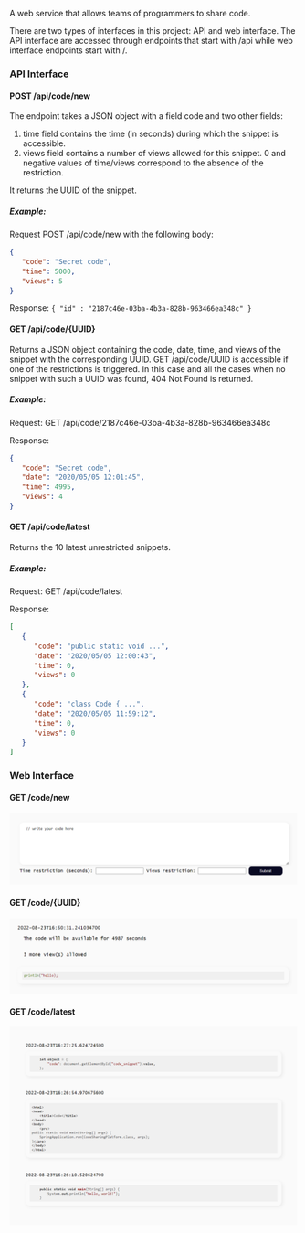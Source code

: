 
A web service that allows teams of programmers to share code.

There are two types of interfaces in this project: API and web interface.
The API interface are accessed through endpoints that start with /api 
while web interface endpoints start with /.

### API Interface

#### POST /api/code/new
The endpoint takes a JSON object with a field code and two other fields:
1. time field contains the time (in seconds) during which the snippet is accessible.
2. views field contains a number of views allowed for this snippet.
0 and negative values of time/views correspond to the absence of the restriction.

It returns the UUID of the snippet. 

##### Example:
Request POST /api/code/new with the following body:

```json
{
   "code": "Secret code",
   "time": 5000,
   "views": 5
}
```

Response: `{ "id" : "2187c46e-03ba-4b3a-828b-963466ea348c" }`

#### GET /api/code/{UUID}
Returns a JSON object containing the code, date, time, and views of the snippet with the corresponding UUID.
GET /api/code/UUID is accessible if one of the restrictions is triggered. In this case and all the cases when no snippet 
with such a UUID was found, 404 Not Found is returned.


##### Example:
Request: GET /api/code/2187c46e-03ba-4b3a-828b-963466ea348c

Response:
```json
{
   "code": "Secret code",
   "date": "2020/05/05 12:01:45",
   "time": 4995,
   "views": 4
}
```


#### GET /api/code/latest
Returns the 10 latest unrestricted snippets. 

##### Example:

Request: GET /api/code/latest

Response:

```json
[
   {
      "code": "public static void ...",
      "date": "2020/05/05 12:00:43",
      "time": 0,
      "views": 0
   },
   {
      "code": "class Code { ...",
      "date": "2020/05/05 11:59:12",
      "time": 0,
      "views": 0
   }
]
```

### Web Interface

#### GET /code/new
![img.png](img.png)

#### GET /code/{UUID}
![img_2.png](img_2.png)

#### GET /code/latest
![img_1.png](img_1.png)
